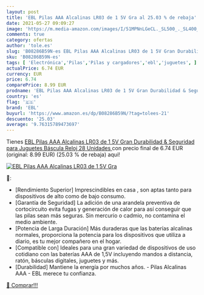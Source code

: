 ```yaml
---
layout: post
title: 'EBL Pilas AAA Alcalinas LR03 de 1 5V Gra al 25.03 % de rebaja'
date: 2021-05-27 09:09:27
image: 'https://m.media-amazon.com/images/I/51MPNnLGeCL._SL500_._SL400_.jpg'
comments: true
category: ofertas
author: 'tole.es'
slug: 'B08286B59N-es EBL Pilas AAA Alcalinas LR03 de 1 5V Gran Durabilidad &...'
sku: 'B08286B59N-es'
tags: [ 'Electrónica','Pilas','Pilas y cargadores','ebl','juguetes', ]
actualPrice: 6.74 EUR
currency: EUR
price: 6.74
comparePrice: 8.99 EUR
prodname: 'EBL Pilas AAA Alcalinas LR03 de 1 5V Gran Durabilidad & Seguridad para Juguetes Báscula Reloj  28 Unidades '
country: 'es'
flag: '🇪🇸'
brand: 'EBL'
buyurl: 'https://www.amazon.es/dp/B08286B59N/?tag=tolees-21'
descuento: '25.03'
average: '9.76315789473697'
---
```


Tienes [EBL Pilas AAA Alcalinas LR03 de 1 5V Gran Durabilidad & Seguridad para Juguetes Báscula Reloj  28 Unidades ](https://www.amazon.es/dp/B08286B59N/?tag=tolees-21) con precio final de  6.74 EUR (original: 8.99 EUR) (25.03 %  de rebaja) aqui!

[![EBL Pilas AAA Alcalinas LR03 de 1 5V Gra](https://m.media-amazon.com/images/I/51MPNnLGeCL._SL500_._SL400_.jpg)](https://www.amazon.es/dp/B08286B59N/?tag=tolees-21)

🔎:

- [Rendimiento Superior] Imprescindibles en casa , son aptas tanto para dispositivos de alto como de bajo consumo.
- [Garantía de Seguridad] La adición de una arandela preventiva de cortocircuito evita fugas y generación de calor para así conseguir que las pilas sean más seguras. Sin mercurio o cadmio, no contamina el medio ambiente.
- [Potencia de Larga Duración] Más duraderas que las baterías alcalinas normales, proporciona la potencia para los dispositivos que utiliza a diario, es tu mejor compañero en el hogar.
- [Compatible con] Ideales para una gran variedad de dispositivos de uso cotidiano con las baterías AAA de 1,5V incluyendo mandos a distancia, ratón, básculas digitales, juguetes y más.
- [Durabilidad] Mantiene la energía por muchos años. - Pilas Alcalinas AAA - EBL merece tu confianza.

[🛒 Comprar!!!](https://www.amazon.es/dp/B08286B59N/?tag=tolees-21)
